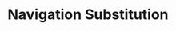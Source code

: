 ---
layout: substitution
title: Navigation Substitution
description: Navigation Substitution provide navigation data.
sidebar: substitution
lang: en
subnav: substitution_navigation
prefix: navigate
attribute: to
attributes :
    - {name: "current", description: ""}
    - {name: "return_to", description: ""}
    - {name: "index", description: ""}
---
